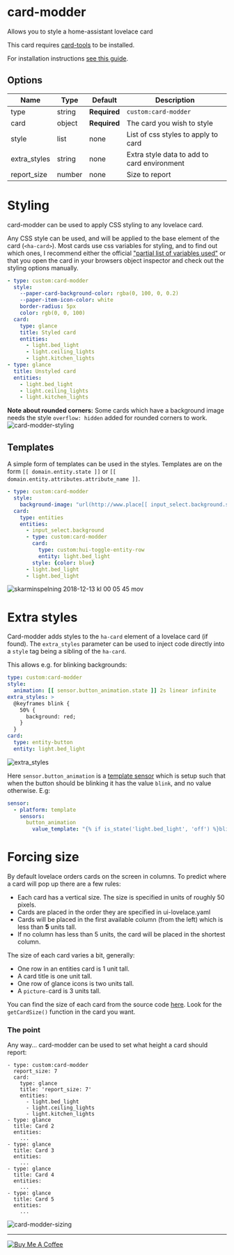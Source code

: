# card-modder

Allows you to style a home-assistant lovelace card

This card requires [card-tools](https://github.com/thomasloven/lovelace-card-tools) to be installed.

For installation instructions [see this guide](https://github.com/thomasloven/hass-config/wiki/Lovelace-Plugins).

## Options

| Name | Type | Default | Description
| ---- | ---- | ------- | -----------
| type | string | **Required** | `custom:card-modder`
| card | object | **Required** | The card you wish to style
| style | list | none | List of css styles to apply to card
| extra_styles | string | none | Extra style data to add to card environment
| report\_size | number | none | Size to report

# Styling

card-modder can be used to apply CSS styling to any lovelace card.

Any CSS style can be used, and will be applied to the base element of the card
(`<ha-card>`). Most cards use css variables for styling, and to find out which
ones, I recommend either the official ["partial list of variables
used"](https://github.com/home-assistant/home-assistant-polymer/blob/master/src/resources/ha-style.ts)
or that you open the card in your browsers object inspector and check out the
styling options manually.

```yaml
- type: custom:card-modder
  style:
    --paper-card-background-color: rgba(0, 100, 0, 0.2)
    --paper-item-icon-color: white
    border-radius: 5px
    color: rgb(0, 0, 100)
  card:
    type: glance
    title: Styled card
    entities:
      - light.bed_light
      - light.ceiling_lights
      - light.kitchen_lights
- type: glance
  title: Unstyled card
  entities:
    - light.bed_light
    - light.ceiling_lights
    - light.kitchen_lights
```

**Note about rounded corners:** Some cards which have a background image needs the style `overflow: hidden` added for rounded corners to work.
![card-modder-styling](https://user-images.githubusercontent.com/1299821/47842006-b92a9a80-ddbb-11e8-915a-9d54f7e62a5e.png)

## Templates

A simple form of templates can be used in the styles.
Templates are on the form `[[ domain.entity.state ]]` or `[[ domain.entity.attributes.attribute_name ]]`.

```yaml
- type: custom:card-modder
  style:
    background-image: "url(http://www.place[[ input_select.background.state ]].com/600/250)"
  card:
    type: entities
    entities:
      - input_select.background
      - type: custom:card-modder
        card:
          type: custom:hui-toggle-entity-row
          entity: light.bed_light
        style: {color: blue}
      - light.bed_light
      - light.bed_light
```
![skarminspelning 2018-12-13 kl 00 05 45 mov](https://user-images.githubusercontent.com/1299821/49904941-3261e680-fe6c-11e8-8d7d-25b6fbbfc9bf.gif)


# Extra styles

Card-modder adds styles to the `ha-card` element of a lovelace card (if found). The `extra_styles` parameter can be used to inject code directly into a `style` tag being a sibling of the `ha-card`.

This allows e.g. for blinking backgrounds:

```yaml
type: custom:card-modder
style:
  animation: [[ sensor.button_animation.state ]] 2s linear infinite
extra_styles: >
  @keyframes blink {
    50% {
      background: red;
    }
  }
card:
  type: entity-button
  entity: light.bed_light
```
![extra_styles](https://user-images.githubusercontent.com/1299821/52751643-81ed9b80-2ff0-11e9-889b-65fcbbae8678.gif)

Here `sensor.button_animation` is a [template sensor](https://www.home-assistant.io/components/sensor.template/) which is setup such that when the button should be blinking it has the value `blink`, and no value otherwise. E.g:

```yaml
sensor:
  - platform: template
    sensors:
      button_animation
        value_template: "{% if is_state('light.bed_light', 'off') %}blink{% endif %}
```


# Forcing size

By default lovelace orders cards on the screen in columns. To predict where a card will pop up there are a few rules:

- Each card has a vertical size. The size is specified in units of roughly 50 pixels.
- Cards are placed in the order they are specified in ui-lovelace.yaml
- Cards will be placed in the first available column (from the left) which is
  less than **5** units tall.
- If no column has less than 5 units, the card will be placed in the shortest
  column.

The size of each card varies a bit, generally:
- One row in an entities card is 1 unit tall.
- A card title is one unit tall.
- One row of glance icons is two units tall.
- A `picture-`card is 3 units tall.

You can find the size of each card from the source code
[here](https://github.com/home-assistant/home-assistant-polymer/tree/master/src/panels/lovelace/cards).
Look for the `getCardSize()` function in the card you want.


### The point

Any way... card-modder can be used to set what height a card should report:

```
- type: custom:card-modder
  report_size: 7
  card:
    type: glance
    title: 'report_size: 7'
    entities:
      - light.bed_light
      - light.ceiling_lights
      - light.kitchen_lights
- type: glance
  title: Card 2
  entities:
    ...
- type: glance
  title: Card 3
  entities:
    ...
- type: glance
  title: Card 4
  entities:
    ...
- type: glance
  title: Card 5
  entities:
    ...
```
![card-modder-sizing](https://user-images.githubusercontent.com/1299821/47842030-ce9fc480-ddbb-11e8-9062-02cfc0e8f144.png)

---
<a href="https://www.buymeacoffee.com/uqD6KHCdJ" target="_blank"><img src="https://www.buymeacoffee.com/assets/img/custom_images/white_img.png" alt="Buy Me A Coffee" style="height: auto !important;width: auto !important;" ></a>
